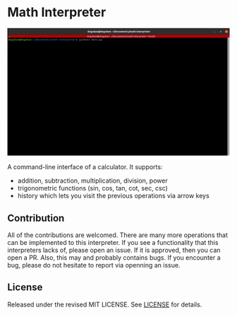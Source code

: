 # Math Interpreter

![Interface](interface.gif)

A command-line interface of a calculator. It supports:
* addition, subtraction, multiplication, division, power
* trigonometric functions (sin, cos, tan, cot, sec, csc)
* history which lets you visit the previous operations via arrow keys

## Contribution

All of the contributions are welcomed. There are many more operations that can be implemented to this interpreter. If you see a functionality that this interpreters lacks of, please open an issue. If it is approved, then you can open a PR. Also, this may and probably contains bugs. If you encounter a bug, please do not hesitate to report via openning an issue.

## License

Released under the revised MIT LICENSE. See [LICENSE](LICENSE) for details.
